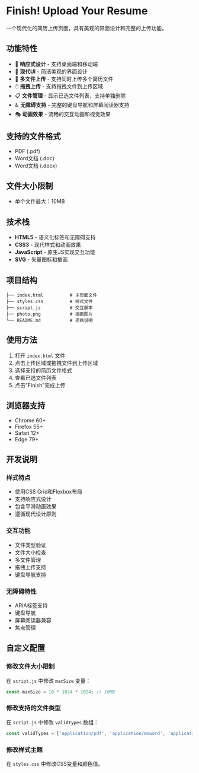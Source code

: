 # Finish! Upload Your Resume

一个现代化的简历上传页面，具有美观的界面设计和完整的上传功能。

## 功能特性

- 📱 **响应式设计** - 支持桌面端和移动端
- 🎨 **现代UI** - 简洁美观的界面设计
- 📁 **多文件上传** - 支持同时上传多个简历文件
- 🖱️ **拖拽上传** - 支持拖拽文件到上传区域
- 📋 **文件管理** - 显示已选文件列表，支持单独删除
- ♿ **无障碍支持** - 完整的键盘导航和屏幕阅读器支持
- 🎭 **动画效果** - 流畅的交互动画和视觉效果

## 支持的文件格式

- PDF (.pdf)
- Word文档 (.doc)
- Word文档 (.docx)

## 文件大小限制

- 单个文件最大：10MB

## 技术栈

- **HTML5** - 语义化标签和无障碍支持
- **CSS3** - 现代样式和动画效果
- **JavaScript** - 原生JS实现交互功能
- **SVG** - 矢量图标和插画

## 项目结构

```
├── index.html          # 主页面文件
├── styles.css          # 样式文件
├── script.js           # 交互脚本
├── photo.png           # 插画图片
└── README.md           # 项目说明
```

## 使用方法

1. 打开 `index.html` 文件
2. 点击上传区域或拖拽文件到上传区域
3. 选择支持的简历文件格式
4. 查看已选文件列表
5. 点击"Finish"完成上传

## 浏览器支持

- Chrome 60+
- Firefox 55+
- Safari 12+
- Edge 79+

## 开发说明

### 样式特点
- 使用CSS Grid和Flexbox布局
- 支持响应式设计
- 包含平滑动画效果
- 遵循现代设计原则

### 交互功能
- 文件类型验证
- 文件大小检查
- 多文件管理
- 拖拽上传支持
- 键盘导航支持

### 无障碍特性
- ARIA标签支持
- 键盘导航
- 屏幕阅读器兼容
- 焦点管理

## 自定义配置

### 修改文件大小限制
在 `script.js` 中修改 `maxSize` 变量：
```javascript
const maxSize = 10 * 1024 * 1024; // 10MB
```

### 修改支持的文件类型
在 `script.js` 中修改 `validTypes` 数组：
```javascript
const validTypes = ['application/pdf', 'application/msword', 'application/vnd.openxmlformats-officedocument.wordprocessingml.document'];
```

### 修改样式主题
在 `styles.css` 中修改CSS变量和颜色值。


